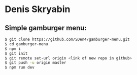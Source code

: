 # Denis Skryabin

##  Simple gamburger menu:
```sh
$ git clone https://github.com/SDen4/gamburger-menu.git
$ cd gamburger-menu
$ npm i
$ git init
$ git remote set-url origin <link of new repo in github>
$ git push -u origin master
$ npm run dev